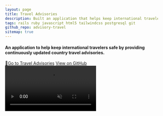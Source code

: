 ```yaml
---
layout: page
title: Travel Advisories
description: Built an application that helps keep international travelers safe by providing country travel advisories that are updated continuously. The back-end uses <strong>Ruby on Rails and PostgreSQL</strong>. The front-end uses <strong>HTML, Tailwind CSS, and vanilla JavaScript</strong> for interactivity and country maps.
tags: rails ruby javascript html5 tailwindcss postgresql git
github_repo: advisory-travel
sitemap: true
---
```


#### An application to help keep international travelers safe by providing continuously updated country travel advisories.
<div>
  <a href="https://travel-advisories.jfd.is/?ref=portfolio" target="_blank" class="pointer-events-auto transition ease-in-out duration-300 text-center rounded-sm bg-blue-600 py-2 px-4 no-underline font-semibold text-white hover:bg-blue-800"><span class="text-white text-sm mr-2">🚀</span><span>Go to Travel Advisories</span></a>
  <a href="https://github.com/jdepumpo/{%= resource.data.github_repo %}" target="_blank" class="pointer-events-auto transition ease-in-out duration-300 text-center rounded-sm bg-slate-600 py-2 px-4 no-underline font-semibold text-white hover:bg-slate-800"><i class="devicon-github-plain text-white text-sm mr-2"></i><span>View on GitHub</span></a>
  <video class="my-4" autoplay muted loop alt="Screen recording of a user performing a search for the country 'Belgium' in the Travel Advisories application.">
    <source src="/images/advisory-travel/country_search.webm" type="video/webm">
  Your browser does not support the video tag.
  </video>
</div>
